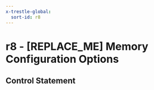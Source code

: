 ```yaml
---
x-trestle-global:
  sort-id: r8
---
```


# r8 - \[REPLACE_ME\] Memory Configuration Options

## Control Statement
